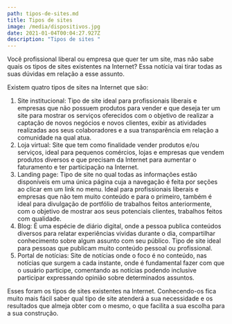 ```yaml
---
path: tipos-de-sites.md
title: Tipos de sites
image: /media/dispositivos.jpg
date: 2021-01-04T00:04:27.927Z
description: "Tipos de sites "
---
```

Você profissional liberal ou empresa que quer ter um site, mas não sabe quais os tipos de sites existentes na Internet? Essa notícia vai tirar todas as suas dúvidas em relação a esse assunto.

Existem quatro tipos de sites na Internet que são:

1. Site institucional: Tipo de site ideal para profissionais liberais e empresas que não possuem produtos para vender e que deseja ter um site para mostrar os serviços oferecidos com o objetivo de realizar a captação de novos negócios e novos clientes, exibir as atividades realizadas aos seus colaboradores e a sua transparência em relação a comunidade na qual atua.
2. Loja virtual: Site que tem como finalidade vender produtos e/ou serviços, ideal para pequenos comércios, lojas e empresas que vendem produtos diversos e que precisam da Internet para aumentar o faturamento e ter participação na Internet.
3. Landing page: Tipo de site no qual todas as informações estão disponíveis em uma única página cuja a navegação é feita por seções ao clicar em um link no menu. Ideal para profissionais liberais e empresas que não tem muito conteúdo e para o primeiro, também é ideal para divulgação de portfólio de trabalhos feitos anteriormente, com o objetivo de mostrar aos seus potenciais clientes, trabalhos feitos com qualidade.
4. Blog: É uma espécie de diário digital, onde a pessoa publica conteúdos diversos para relatar experiências vividas durante o dia, compartilhar conhecimento sobre algum assunto com seu público. Tipo de site ideal para pessoas que publicam muito conteúdo pessoal ou profissional.
5. Portal de notícias: Site de notícias onde o foco é no conteúdo, nas notícias que surgem a cada instante, onde é fundamental fazer com que o usuário participe, comentando as notícias podendo inclusive participar expressando opinião sobre determinados assuntos.

Esses foram os tipos de sites existentes na Internet. Conhecendo-os fica muito mais fácil saber qual tipo de site atenderá a sua necessidade e os resultados que almeja obter com o mesmo, o que facilita a sua escolha para a sua construção.